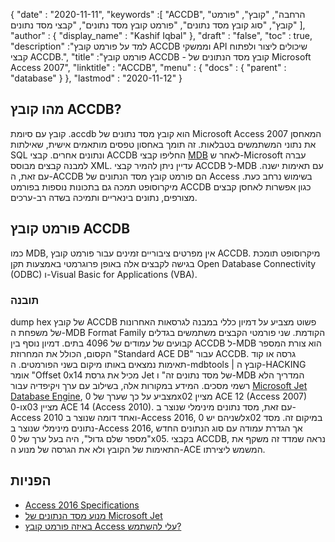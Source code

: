 {
  "date" : "2020-11-11",
  "keywords" :[ "ACCDB", "הרחבה", "קובץ", "פורמט קובץ", "סוג קובץ מסד נתונים", "פורמט קובץ מסד נתונים", "קבצי מסד נתונים" ],
  "author" : {
    "display_name" : "Kashif Iqbal"
},
  "draft" : "false",
  "toc" : true,
  "description" :"למד על פורמט קובץ ACCDB וממשקי API שיכולים ליצור ולפתוח קבצי ACCDB.",
  "title" :"פורמט קובץ ACCDB - קובץ מסד הנתונים של Microsoft Access 2007",
  "linktitle" : "ACCDB",
  "menu" : {
    "docs" : {
      "parent" : "database"
}
},
  "lastmod" : "2020-11-12"
}

## מהו קובץ ACCDB?

קובץ עם סיומת .accdb הוא קובץ מסד נתונים של Microsoft Access 2007 המאחסן את נתוני המשתמשים בטבלאות. זה תומך באחסון
טפסים מותאמים אישית, שאילתות SQL ונתונים אחרים. קבצי ACCDB החליפו קבצי [MDB](/he/database/mdb/) לאחר ש-Microsoft עברה למבנה קבצים מבוסס XML. עדיין ניתן להמיר קבצי ACCDB ל-MDB עם תאימות ישנה. עם זאת, ה-ACCDB הם פורמט קובץ מסד הנתונים של Access בשימוש נרחב כעת. מיקרוסופט תמכה גם בתכונות נוספות בפורמט ACCDB כגון אפשרות לאחסן קבצים מצורפים, נתונים בינאריים ותמיכה בשדה רב-ערכים.

## פורמט קובץ ACCDB

כמו MDB, אין מפרטים ציבוריים זמינים עבור פורמט קובץ ACCDB. מיקרוסופט תומכת בגישה לקבצים אלה באופן פרוגרמטי באמצעות תקן Open Database Connectivity (ODBC) ו-Visual Basic for Applications (VBA).

### תובנה

dump hex של קובץ ACCDB פשוט מצביע על דמיון כללי במבנה לגרסאות האחרונות של משפחת ה-MDB Format Family הקודמת. שני פורמטי הקבצים משתמשים בגדלים קבועים של עמודים של 4096 בתים. דמיון נוסף בין ACCDB ל-MDB הוא צורת המספר הקסום, הכולל את המחרוזת "Standard ACE DB" עבור ACCDB. גרסה או קוד תאימות נמצאים באותו מיקום בשני הפורמטים. ה-mdbtools | קובץ ה-HACKING אומר "Offset 0x14 מכיל את גרסת Jet של מסד נתונים זה" ו-MDB המדריך הלא רשמי מסכים. המידע במקורות אלה, בשילוב עם ערך ויקיפדיה עבור [Microsoft Jet Database Engine](https://en.wikipedia.org/wiki/Microsoft_Jet_Database_Engine), מצביע על כך שערך של 0x02 מציין ACE 12 (Access 2007) ו-0x03 מציין ACE 14 (Access 2010). עם זאת, מסד נתונים מינימלי שנוצר ב-Access 2010 ואחד דומה שנוצר ב-Access 2016, לשניהם יש 0x02 במיקום זה. מסד נתונים מינימלי שנוצר ב-Access 2016, אך הגדרת עמודה עם סוג הנתונים החדש "מספר שלם גדול", היה בעל ערך של 0x05. בקבצי ACCDB, נראה שמדד זה משקף את התאימות של הקובץ ולא את הגרסה של מנוע ה-ACE המשמש ליצירתו.

## הפניות

* [Access 2016 Specifications](https://support.microsoft.com/en-us/office/access-specifications-0cf3c66f-9cf2-4e32-9568-98c1025bb47c)
* [מנוע מסד הנתונים של Microsoft Jet](https://en.wikipedia.org/wiki/Microsoft_Jet_Database_Engine)
* [באיזה פורמט קובץ Access עלי להשתמש?](https://support.microsoft.com/en-us/office/which-access-file-format-should-i-use-012d9ab3-d14c-479e-b617-be66f9070b41?ui=en-us&rs=en-us&ad=us)
